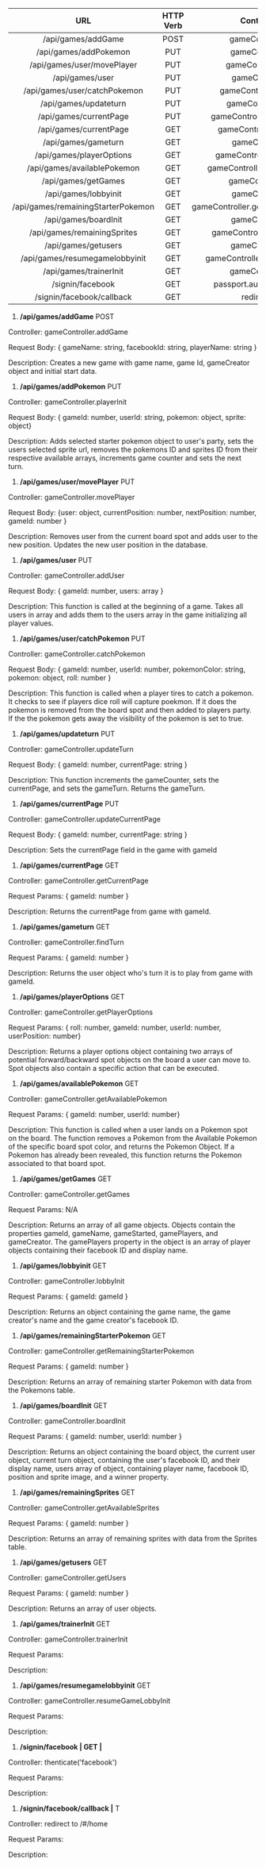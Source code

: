 |  URL | HTTP Verb |  Controller Function |
|:----:|:---------:|:--------------------:|
| /api/games/addGame | POST | gameController.addGame | 
| /api/games/addPokemon | PUT | gameController.playerInit | 
| /api/games/user/movePlayer | PUT | gameController.movePlayer | 
| /api/games/user | PUT | gameController.addUser | 
| /api/games/user/catchPokemon | PUT | gameController.catchPokemon | 
| /api/games/updateturn | PUT | gameController.updateTurn | 
| /api/games/currentPage | PUT | gameController.updateCurrentPage | 
| /api/games/currentPage | GET | gameController.getCurrentPage | 
| /api/games/gameturn | GET | gameController.findTurn | 
| /api/games/playerOptions | GET | gameController.getPlayerOptions | 
| /api/games/availablePokemon | GET | gameController.getAvailablePokemon | 
| /api/games/getGames | GET | gameController.getGames | 
| /api/games/lobbyinit | GET | gameController.lobbyInit | 
| /api/games/remainingStarterPokemon | GET | gameController.getRemainingStarterPokemon | 
| /api/games/boardInit | GET | gameController.boardInit | 
| /api/games/remainingSprites | GET | gameController.getAvailableSprites | 
| /api/games/getusers | GET | gameController.getUsers | 
| /api/games/resumegamelobbyinit | GET | gameController.resumeGameLobbyInit |
| /api/games/trainerInit | GET | gameController.trainerInit |
| /signin/facebook | GET | passport.authenticate('facebook') | 
| /signin/facebook/callback | GET | redirect to /#/home | 


1. __/api/games/addGame__  POST

 Controller: gameController.addGame

 Request Body: { gameName: string, facebookId: string, playerName: string }

 Description: Creates a new game with game name, game Id, gameCreator object and initial start data.


1. __/api/games/addPokemon__  PUT

 Controller: gameController.playerInit

 Request Body: { gameId: number, userId: string, pokemon: object, sprite: object}

 Description: Adds selected starter pokemon object to user's party, sets the users selected sprite url, removes the pokemons ID  and sprites ID from their respective available arrays, increments game counter and sets the next turn.


1. __/api/games/user/movePlayer__  PUT

 Controller: gameController.movePlayer

 Request Body: {user: object, currentPosition: number, nextPosition: number, gameId: number }

 Description: Removes user from the current board spot and adds user to the new position. Updates the new user position in the database.


1. __/api/games/user__  PUT

 Controller: gameController.addUser

 Request Body: { gameId: number, users: array }

 Description:  This function is called at the beginning of a game.  Takes all users in array and adds them to the users array in the game initializing all player values.


1. __/api/games/user/catchPokemon__  PUT

 Controller: gameController.catchPokemon

 Request Body: { gameId: number, userId: number, pokemonColor: string, pokemon: object, roll: number }

 Description: This function is called when a player tires to catch a pokemon.  It checks to see if players dice roll will capture poekmon.  If it does the pokemon is removed from the board spot and then added to players party.  If the the pokemon gets away the visibility of the pokemon is set to true.


1. __/api/games/updateturn__  PUT

 Controller: gameController.updateTurn

 Request Body: { gameId: number, currentPage: string }

 Description: This function increments the gameCounter, sets the currentPage, and sets the gameTurn.  Returns the gameTurn.


1. __/api/games/currentPage__  PUT

 Controller: gameController.updateCurrentPage

 Request Body: { gameId: number, currentPage: string }

 Description:  Sets the currentPage field in the game with gameId


1. __/api/games/currentPage__  GET

 Controller: gameController.getCurrentPage

 Request Params: { gameId: number }

 Description:  Returns the currentPage from game with gameId.


1. __/api/games/gameturn__  GET

 Controller: gameController.findTurn

 Request Params: { gameId: number }

 Description:  Returns the user object who's turn it is to play from game with gameId.


1. __/api/games/playerOptions__  GET

 Controller: gameController.getPlayerOptions

 Request Params: { roll: number, gameId: number, userId: number, userPosition: number}

 Description: Returns a player options object containing two arrays of potential forward/backward spot objects on the board a user can move to. Spot objects also contain a specific action that can be executed.


1. __/api/games/availablePokemon__  GET

 Controller: gameController.getAvailablePokemon

 Request Params: { gameId: number, userId: number}

 Description: This function is called when a user lands on a Pokemon spot on the board. The function removes a Pokemon from the Available Pokemon of the specific board spot color, and returns the Pokemon Object. If a Pokemon has already been revealed, this function returns the Pokemon associated to that board spot.


1. __/api/games/getGames__  GET

 Controller: gameController.getGames

 Request Params: N/A

 Description: Returns an array of all game objects. Objects contain the properties gameId, gameName, gameStarted, gamePlayers, and gameCreator. The gamePlayers property in the object is an array of player objects containing their facebook ID and display name.


1. __/api/games/lobbyinit__  GET

 Controller: gameController.lobbyInit

 Request Params: { gameId: gameId }

 Description: Returns an object containing the game name, the game creator's name and the game creator's facebook ID.


1. __/api/games/remainingStarterPokemon__  GET

 Controller: gameController.getRemainingStarterPokemon

 Request Params: { gameId: number }

 Description:	Returns an array of remaining starter Pokemon with data from the Pokemons table.


1. __/api/games/boardInit__  GET

 Controller: gameController.boardInit

 Request Params: { gameId: number, userId: number }

 Description: Returns an object containing the board object, the current user object, current turn object, containing the user's facebook ID, and their display name, users array of object, containing player name, facebook ID, position and sprite image, and a winner property.


1. __/api/games/remainingSprites__  GET

 Controller: gameController.getAvailableSprites

 Request Params: { gameId: number }

 Description: Returns an array of remaining sprites with data from the Sprites table.


1. __/api/games/getusers__  GET

 Controller: gameController.getUsers

 Request Params: { gameId: number }

 Description: Returns an array of user objects.

1. __/api/games/trainerInit__  GET 

  Controller: gameController.trainerInit 

  Request Params: 

  Description:


1. __/api/games/resumegamelobbyinit__  GET 

 Controller:  gameController.resumeGameLobbyInit

 Request Params:

 Description:
 

1. __/signin/facebook | GET |__  

 Controller: thenticate('facebook')

 Request Params:

 Description:


1. __/signin/facebook/callback |__  T

 Controller: redirect to /#/home

 Request Params:

 Description:

